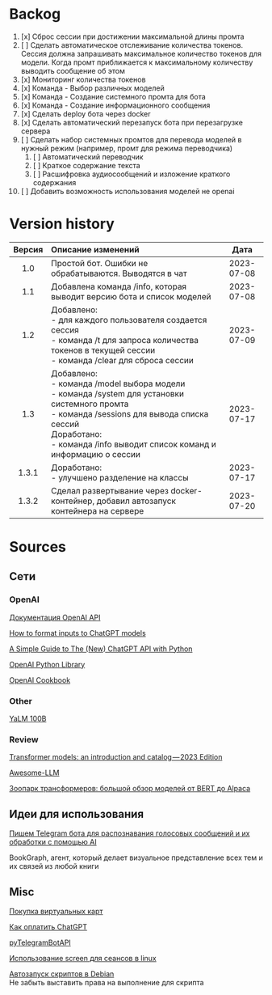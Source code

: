 # Backog
1.  [x] Сброс сессии при достижении максимальной длины промта
2.  [ ] Сделать автоматическое отслеживание количества токенов. Сессия должна запрашивать максимальное количество токенов для модели. Когда промт приближается к максимальному количеству выводить сообщение об этом
3.  [x] Мониторинг количества токенов 
4.  [x] Команда - Выбор различных моделей
5.  [x] Команда - Создание системного промта для бота
6.  [x] Команда - Создание информационного сообщения
7.  [x] Сделать deploy бота через docker
8.  [x] Сделать автоматический перезапуск бота при перезагрузке сервера
9.  [ ] Сделать набор системных промтов для перевода моделей в нужный режим (например, промт для режима переводчика)
    1.  [ ] Автоматический переводчик
    2.  [ ] Краткое содержание текста
    3.  [ ] Расшифровка аудиосообщений и изложение краткого содержания
10. [ ] Добавить возможность использования моделей не openai



# Version history

| Версия | Описание изменений                                                                                                                                                                                                              |    Дата    |
| :----: | :------------------------------------------------------------------------------------------------------------------------------------------------------------------------------------------------------------------------------ | :--------: |
|  1.0   | Простой бот. Ошибки не обрабатываются. Выводятся в чат                                                                                                                                                                          | 2023-07-08 |
|  1.1   | Добавлена команда /info, которая выводит версию бота и список моделей                                                                                                                                                           | 2023-07-08 |
|  1.2   | Добавлено:<br>- для каждого пользователя создается сессия<br>- команда /t для запроса количества токенов в текущей сессии<br>- команда /clear для сброса сессии                                                                 | 2023-07-09 |
|  1.3   | Добавлено:<br>- команда /model выбора модели<br>- команда /system для установки системного промта<br>- команда /sessions для вывода списка сессий<br>Доработано:<br>- команда /info выводит список команд и информацию о сессии | 2023-07-17 |
| 1.3.1  | Доработано:<br>- улучшено разделение на классы                                                                                                                                                                                  | 2023-07-17 |
| 1.3.2  | Сделал развертывание через docker-контейнер, добавил автозапуск контейнера на сервере                                                                                                                                           | 2023-07-20 |


# Sources

## Сети

### OpenAI

[Документация OpenAI API](https://platform.openai.com/docs/guides/gpt)

[How to format inputs to ChatGPT models](https://github.com/openai/openai-cookbook/blob/main/examples/How_to_format_inputs_to_ChatGPT_models.ipynb)

[A Simple Guide to The (New) ChatGPT API with Python](https://medium.com/geekculture/a-simple-guide-to-chatgpt-api-with-python-c147985ae28)

[OpenAI Python Library](https://github.com/openai/openai-python)

[OpenAI Cookbook](https://github.com/openai/openai-cookbook/)

### Other

[YaLM 100B](https://github.com/yandex/YaLM-100B)

### Review

[Transformer models: an introduction and catalog — 2023 Edition](https://amatriain.net/blog/transformer-models-an-introduction-and-catalog-2d1e9039f376/)

[Awesome-LLM](https://github.com/Hannibal046/Awesome-LLM)

[Зоопарк трансформеров: большой обзор моделей от BERT до Alpaca](https://habr.com/ru/companies/just_ai/articles/733110/)

## Идеи для использования

[Пишем Telegram бота для распознавания голосовых сообщений и их обработки с помощью AI](https://habr.com/ru/articles/739868/)

BookGraph, агент, который делает визуальное представление всех тем и их связей из любой книги

## Misc

[Покупка виртуальных карт](https://wanttopay.net/)

[Как оплатить ChatGPT](https://dzen.ru/a/ZBmbwIEH5UfGiHbR)

[pyTelegramBotAPI](https://github.com/eternnoir/pyTelegramBotAPI)

[Использование screen для сеансов в linux](https://wiki.merionet.ru/articles/kak-polzovatsya-utilitoj-screen-v-linux)

[Автозапуск скриптов в Debian](https://linuxhint.com/run-script-debian-11-boot-up/)
<br>Не забыть выставить права на выполнение для скрипта
